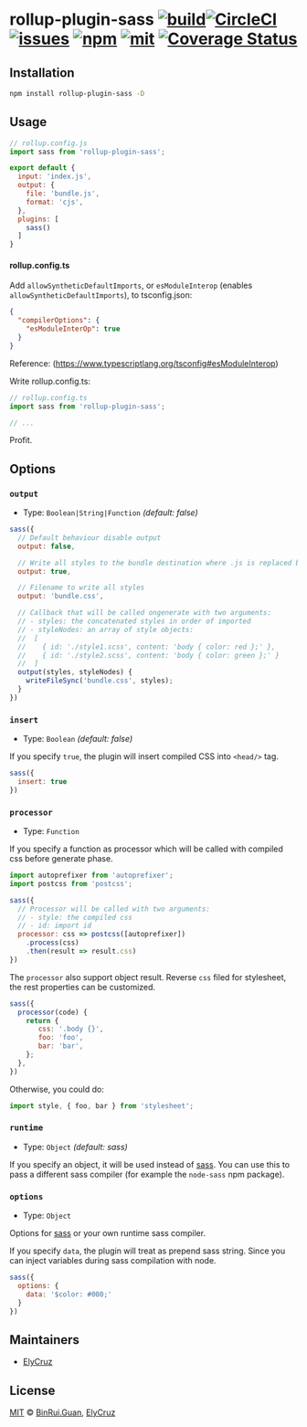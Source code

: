 rollup-plugin-sass [![build](https://github.com/elycruz/rollup-plugin-sass/actions/workflows/dev-build-and-test.yml/badge.svg)](https://github.com/elycruz/rollup-plugin-sass/actions/workflows/dev-build-and-test.yml)[![CircleCI](https://img.shields.io/circleci/project/github/differui/rollup-plugin-sass/master.svg?style=flat-square)](https://circleci.com/gh/differui/rollup-plugin-sass) [![issues](https://img.shields.io/github/issues/differui/rollup-plugin-sass.svg?style=flat-square)](https://www.npmjs.com/package/rollup-plugin-sass) [![npm](https://img.shields.io/npm/v/rollup-plugin-sass.svg?style=flat-square)](https://www.npmjs.com/package/rollup-plugin-sass) [![mit](https://img.shields.io/npm/l/rollup-plugin-sass.svg?style=flat-square)](https://opensource.org/licenses/MIT) [![Coverage Status](https://coveralls.io/repos/github/differui/rollup-plugin-sass/badge.svg?branch=master)](https://coveralls.io/github/differui/rollup-plugin-sass?branch=master)
=====

## Installation

```bash
npm install rollup-plugin-sass -D
```

## Usage

```js
// rollup.config.js
import sass from 'rollup-plugin-sass';

export default {
  input: 'index.js',
  output: {
    file: 'bundle.js',
    format: 'cjs',
  },
  plugins: [
    sass()
  ]
}
```

#### rollup.config.ts

Add `allowSyntheticDefaultImports`, or `esModuleInterop` (enables `allowSyntheticDefaultImports`), to tsconfig.json:

```json
{
  "compilerOptions": {
    "esModuleInterOp": true
  }
}
```

Reference: (https://www.typescriptlang.org/tsconfig#esModuleInterop)

Write rollup.config.ts:

```typescript
// rollup.config.ts
import sass from 'rollup-plugin-sass';

// ...
```

Profit.

## Options

### `output`

+ Type: `Boolean|String|Function` _(default: false)_

```js
sass({
  // Default behaviour disable output
  output: false,

  // Write all styles to the bundle destination where .js is replaced by .css
  output: true,

  // Filename to write all styles
  output: 'bundle.css',

  // Callback that will be called ongenerate with two arguments:
  // - styles: the concatenated styles in order of imported
  // - styleNodes: an array of style objects:
  //  [
  //    { id: './style1.scss', content: 'body { color: red };' },
  //    { id: './style2.scss', content: 'body { color: green };' }
  //  ]
  output(styles, styleNodes) {
    writeFileSync('bundle.css', styles);
  }
})
```

### `insert`

+ Type: `Boolean` _(default: false)_

If you specify `true`, the plugin will insert compiled CSS into `<head/>` tag.

```js
sass({
  insert: true
})
```

### `processor`

+ Type: `Function`

If you specify a function as processor which will be called with compiled css before generate phase.

```js
import autoprefixer from 'autoprefixer';
import postcss from 'postcss';

sass({
  // Processor will be called with two arguments:
  // - style: the compiled css
  // - id: import id
  processor: css => postcss([autoprefixer])
    .process(css)
    .then(result => result.css)
})
```

The `processor` also support object result. Reverse `css` filed for stylesheet, the rest properties can be customized.

```js
sass({
  processor(code) {
    return {
       css: '.body {}',
       foo: 'foo',
       bar: 'bar',
    };
  },
})
```

Otherwise, you could do:

```js
import style, { foo, bar } from 'stylesheet';
```

### `runtime`

+ Type: `Object` _(default: sass)_

If you specify an object, it will be used instead of [sass](https://github.com/sass/dart-sass). You can use this to pass a different sass compiler (for example the `node-sass` npm package).

### `options`

+ Type: `Object`

Options for [sass](https://github.com/sass/dart-sass) or your own runtime sass compiler.

If you specify `data`, the plugin will treat as prepend sass string.
Since you can inject variables during sass compilation with node.

```js
sass({
  options: {
    data: '$color: #000;'
  }
})
```

## Maintainers

- [ElyCruz](https://github.com/elycruz)

## License

[MIT](./LICENSE) &copy; [BinRui.Guan](mailto:differui@gmail.com), [ElyCruz](https://github.com/elycruz)
